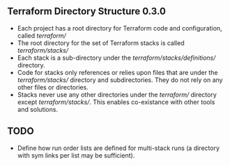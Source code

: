 ## Terraform Directory Structure 0.3.0

- Each project has a root directory for Terraform code and configuration, called *terraform/*
- The root directory for the set of Terraform stacks is called *terraform/stacks/*
- Each stack is a sub-directory under the *terraform/stacks/definitions/* directory.
- Code for stacks only references or relies upon files that are under the *terraform/stacks/* directory and subdirectories. They do not rely on any other files or directories.
- Stacks never use any other directories under the *terraform/* directory except *terraform/stacks/*. This enables co-existance with other tools and solutions.

## TODO

- Define how run order lists are defined for multi-stack runs (a directory with sym links per list may be sufficient).
